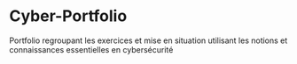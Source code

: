 # Cyber-Portfolio
Portfolio regroupant les exercices et mise en situation utilisant les notions et connaissances essentielles en cybersécurité
